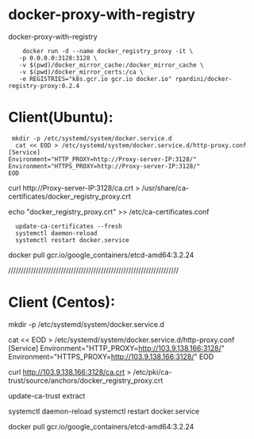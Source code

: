 # docker-proxy-with-registry
docker-proxy-with-registry


        docker run -d --name docker_registry_proxy -it \
       -p 0.0.0.0:3128:3128 \
       -v $(pwd)/docker_mirror_cache:/docker_mirror_cache \
       -v $(pwd)/docker_mirror_certs:/ca \
       -e REGISTRIES="k8s.gcr.io gcr.io docker.io" rpardini/docker-registry-proxy:0.2.4

 
 
# Client(Ubuntu):


     mkdir -p /etc/systemd/system/docker.service.d
      cat << EOD > /etc/systemd/system/docker.service.d/http-proxy.conf
    [Service]
    Environment="HTTP_PROXY=http://Proxy-server-IP:3128/"
    Environment="HTTPS_PROXY=http://Proxy-server-IP:3128/"
    EOD


curl http://Proxy-server-IP:3128/ca.crt > /usr/share/ca-certificates/docker_registry_proxy.crt

echo "docker_registry_proxy.crt" >> /etc/ca-certificates.conf

      update-ca-certificates --fresh
      systemctl daemon-reload
      systemctl restart docker.service



docker pull gcr.io/google_containers/etcd-amd64:3.2.24 


////////////////////////////////////////////////////////////////////

# Client (Centos):


mkdir -p /etc/systemd/system/docker.service.d

cat << EOD > /etc/systemd/system/docker.service.d/http-proxy.conf
[Service]
Environment="HTTP_PROXY=http://103.9.138.166:3128/"
Environment="HTTPS_PROXY=http://103.9.138.166:3128/"
EOD


curl http://103.9.138.166:3128/ca.crt > /etc/pki/ca-trust/source/anchors/docker_registry_proxy.crt


update-ca-trust extract

systemctl daemon-reload
systemctl restart docker.service



docker pull gcr.io/google_containers/etcd-amd64:3.2.24
